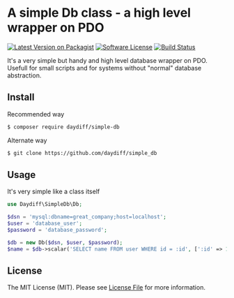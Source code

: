 # A simple Db class - a high level wrapper on PDO

[![Latest Version on Packagist](https://img.shields.io/packagist/v/daydiff/simple-db.svg?style=flat-square)](https://packagist.org/packages/daydiff/simple-db)
[![Software License](https://img.shields.io/badge/license-MIT-brightgreen.svg?style=flat-square)](LICENSE.md)
[![Build Status](https://img.shields.io/travis/daydiff/simple_db/master.svg?style=flat-square)](https://travis-ci.org/daydiff/simple_db)

It's a very simple but handy and high level database wrapper on PDO. Usefull for small scripts and for systems without "normal" database abstraction.

## Install

Recommended way

``` bash
$ composer require daydiff/simple-db
```

Alternate way

``` bash
$ git clone https://github.com/daydiff/simple_db
```

## Usage

It's very simple like a class itself

``` php
use Daydiff\SimpleDb\Db;

$dsn = 'mysql:dbname=great_company;host=localhost';
$user = 'database_user';
$password = 'database_password';

$db = new Db($dsn, $user, $password);
$name = $db->scalar('SELECT name FROM user WHERE id = :id', [':id' => 1]);
```

## License

The MIT License (MIT). Please see [License File](LICENSE.md) for more information.
